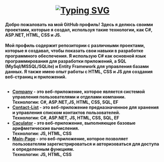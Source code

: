 
<!---
VGTAx/VGTAx is a ✨ special ✨ repository because its `README.md` (this file) appears on your GitHub profile.
You can click the Preview link to take a look at your changes.
--->

<h1 align="center"><a href="https://git.io/typing-svg"><img src="https://readme-typing-svg.demolab.com?font=Cabin&weight=500&size=25&duration=3000&pause=10&color=000000&background=FFFFFF&center=true&vCenter=true&multiline=true&repeat=false&width=600&height=90&lines=%D0%9F%D1%80%D0%B8%D0%B2%D0%B5%D1%82%2C+%D1%8F+%D0%9D%D0%BE%D0%B2%D0%B8%D0%BA%D0%BE%D0%B2+%D0%9C%D0%B8%D1%85%D0%B0%D0%B8%D0%BB" alt="Typing SVG" /></a></h1>
<h4 font-weight="none"><a href="https://git.io/typing-svg"></a>
Добро пожаловать на мой GitHub профиль! Здесь я делюсь своими проектами, которые я создал, используя такие технологии, как C#, ASP.NET, HTML, CSS и JS.<br>
  <br>
Мой профиль содержит репозитории с различными проектами, которые я создавал, чтобы показать свои навыки в разработке программного обеспечения. 
Я использую C# как основной язык программирования для разработки приложений, а SQL (MySql/MSSQL/SQLite) и Entity Framework для управления базами данных. Я также имею опыт работы с HTML, CSS и JS для создания веб-страниц и приложений.
<br> <br>
<ul>
  <li><a href="https://github.com/VGTAx/Company")>Company</a> - это веб-приложение, которое является системой управления пользователями и отделами компании. 
  <br>Технологии: C#, ASP.NET,JS, HTML, CSS, SQL, EF</li>
  <li><a href="https://github.com/VGTAx/Contact-List">Contact-List</a> - это веб-приложение предназначенное для хранения и управления списком контактов пользователей.
  <br>Технологии: C#, ASP.NET, JS, HTML, CSS, SQL, EF</li>
  <li><a href="https://github.com/VGTAx/Calculator")>Caculator</a> - это веб-приложение, выполняющее базовые арифметические вычисления.
  <br>Технологии: JS, HTML, CSS</li>
  <li><a href="https://github.com/VGTAx/Main-page")>Main-Page</a>  - это веб-приложение, которое позволяет пользователям зарегистрироваться и авторизоваться для доступа к определенным функциям.
  <br>Технологии: JS, HTML, CSS</li>
</ul>

</h4>
